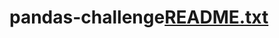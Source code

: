 # pandas-challenge[README.txt](https://github.com/dsadamson/pandas-challenge/files/11023747/README.txt)
